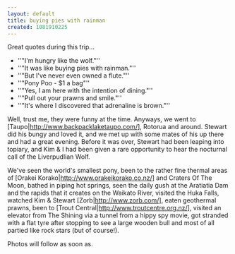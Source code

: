 ```yaml
---
layout: default
title: buying pies with rainman
created: 1081910225
---
```

Great quotes during this trip...
* ''"I'm hungry like the wolf."''
* ''"It was like buying pies with rainman."''
* ''"But I've never even owned a flute."''
* ''"Pony Poo - $1 a bag"''
* ''"Yes, I am here with the intention of dining."''
* ''"Pull out your prawns and smile."''
* ''"It's where I discovered that adrenaline is brown."''

Well, trust me, they were funny at the time.  Anyways, we went to [Taupo|http://www.backpacklaketaupo.com/], Rotorua and around.  Stewart did his bungy and loved it, and we met up with some mates of his up there and had a great evening.  Before it was over, Stewart had been leaping into topiary, and Kim & I had been given a rare opportunity to hear the nocturnal call of the Liverpudlian Wolf.  

We've seen the world's smallest pony, been to the rather fine thermal areas of [Orakei Korako|http://www.orakeikorako.co.nz/] and Craters Of The Moon, bathed in piping hot springs, seen the daily gush at the Aratiatia Dam and the rapids that it creates on the Waikato River, visited the Huka Falls, watched Kim & Stewart [Zorb|http://www.zorb.com/], eaten geothermal prawns, been to [Trout Central|http://www.troutcentre.org.nz/], visited an elevator from The Shining via a tunnel from a hippy spy movie, got stranded with a flat tyre after stopping to see a large wooden bull and most of all partied like rock stars (but of course!).

Photos will follow as soon as.
